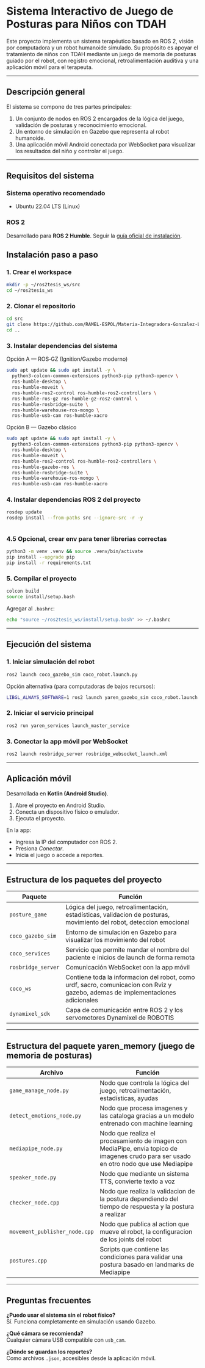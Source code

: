# Sistema Interactivo de Juego de Posturas para Niños con TDAH

Este proyecto implementa un sistema terapéutico basado en ROS 2, visión por computadora y un robot humanoide simulado. Su propósito es apoyar el tratamiento de niños con TDAH mediante un juego de memoria de posturas guiado por el robot, con registro emocional, retroalimentación auditiva y una aplicación móvil para el terapeuta.

---

## Descripción general

El sistema se compone de tres partes principales:

1. Un conjunto de nodos en ROS 2 encargados de la lógica del juego, validación de posturas y reconocimiento emocional.
2. Un entorno de simulación en Gazebo que representa al robot humanoide.
3. Una aplicación móvil Android conectada por WebSocket para visualizar los resultados del niño y controlar el juego.

---

## Requisitos del sistema

### Sistema operativo recomendado

- Ubuntu 22.04 LTS (Linux)

### ROS 2

Desarrollado para **ROS 2 Humble**. Seguir la [guía oficial de instalación](https://docs.ros.org/en/humble/Installation.html).


## Instalación paso a paso

### 1. Crear el workspace

```bash
mkdir -p ~/ros2tesis_ws/src
cd ~/ros2tesis_ws
```

### 2. Clonar el repositorio

```bash
cd src
git clone https://github.com/RAMEL-ESPOL/Materia-Integradora-Gonzalez-Lucin.git
cd ..
```

### 3. Instalar dependencias del sistema

Opción A — ROS‑GZ (Ignition/Gazebo moderno)

```bash
sudo apt update && sudo apt install -y \
  python3-colcon-common-extensions python3-pip python3-opencv \
  ros-humble-desktop \
  ros-humble-moveit \
  ros-humble-ros2-control ros-humble-ros2-controllers \
  ros-humble-ros-gz ros-humble-gz-ros2-control \
  ros-humble-rosbridge-suite \
  ros-humble-warehouse-ros-mongo \
  ros-humble-usb-cam ros-humble-xacro


```

Opción B — Gazebo clásico

```bash
sudo apt update && sudo apt install -y \
  python3-colcon-common-extensions python3-pip python3-opencv \
  ros-humble-desktop \
  ros-humble-moveit \
  ros-humble-ros2-control ros-humble-ros2-controllers \
  ros-humble-gazebo-ros \
  ros-humble-rosbridge-suite \
  ros-humble-warehouse-ros-mongo \
  ros-humble-usb-cam ros-humble-xacro


```

### 4. Instalar dependencias ROS 2 del proyecto

```bash
rosdep update
rosdep install --from-paths src --ignore-src -r -y



```

### 4.5 Opcional, crear env para tener librerias correctas

```bash
python3 -m venv .venv && source .venv/bin/activate
pip install --upgrade pip
pip install -r requirements.txt

```

### 5. Compilar el proyecto

```bash
colcon build
source install/setup.bash
```

Agregar al `.bashrc`:

```bash
echo "source ~/ros2tesis_ws/install/setup.bash" >> ~/.bashrc
```

---

## Ejecución del sistema

### 1. Iniciar simulación del robot

```bash
ros2 launch coco_gazebo_sim coco_robot.launch.py
```

Opción alternativa (para computadoras de bajos recursos):

```bash
LIBGL_ALWAYS_SOFTWARE=1 ros2 launch yaren_gazebo_sim coco_robot.launch.py
```

### 2. Iniciar el servicio principal

```bash
ros2 run yaren_services launch_master_service
```

### 3. Conectar la app móvil por WebSocket

```bash
ros2 launch rosbridge_server rosbridge_websocket_launch.xml
```

---

## Aplicación móvil

Desarrollada en **Kotlin (Android Studio)**.

1. Abre el proyecto en Android Studio.
2. Conecta un dispositivo físico o emulador.
3. Ejecuta el proyecto.

En la app:

- Ingresa la IP del computador con ROS 2.
- Presiona *Conectar*.
- Inicia el juego o accede a reportes.

---

## Estructura de los paquetes del proyecto

| Paquete | Función |
|--------|---------|
| `posture_game` | Lógica del juego, retroalimentación, estadísticas, validacion de posturas, movimiento del robot, deteccion emocional|
| `coco_gazebo_sim` | Entorno de simulación en Gazebo para visualizar los movimiento del robot|
| `coco_services` | Servicio que permite mandar el nombre del paciente e inicios de launch de forma remota|
| `rosbridge_server` | Comunicación WebSocket con la app móvil |
| `coco_ws` | Contiene toda la informacion del robot, como urdf, sacro, comunicacion con Rviz y gazebo, ademas de implementaciones adicionales |
| `dynamixel_sdk` | Capa de comunicación entre ROS 2 y los servomotores Dynamixel de ROBOTIS|

---

## Estructura del paquete yaren_memory (juego de memoria de posturas)

| Archivo | Función |
|--------|---------|
| `game_manage_node.py` | Nodo que controla la lógica del juego, retroalimentación, estadísticas, ayudas|
| `detect_emotions_node.py` | Nodo que procesa imagenes y las cataloga gracias a un modelo entrenado con machine learning |
| `mediapipe_node.py` | Nodo que realiza el procesamiento de imagen con MediaPipe, envia topico de imagenes crudo para ser usado en otro nodo que use Mediapipe|
| `speaker_node.py` | Nodo que mediante un sistema TTS, convierte texto a voz |
| `checker_node.cpp`| Nodo que realiza la validacion de la postura dependiendo del tiempo de respuesta y la postura a realizar |
| `movement_publisher_node.cpp` | Nodo que publica al action que mueve el robot, la configuracion de los joints del robot|
| `postures.cpp`| Scripts que contiene las condiciones para validar una postura basado en landmarks de Mediapipe|

---


## Preguntas frecuentes

**¿Puedo usar el sistema sin el robot físico?**  
Sí. Funciona completamente en simulación usando Gazebo.

**¿Qué cámara se recomienda?**  
Cualquier cámara USB compatible con `usb_cam`.

**¿Dónde se guardan los reportes?**  
Como archivos `.json`, accesibles desde la aplicación móvil.

